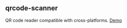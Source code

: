 ## qrcode-scanner
QR code reader compatible with cross-platforms.
[Demo](https://aliyilmaz.github.io/repositories/qrcode-scanner)
